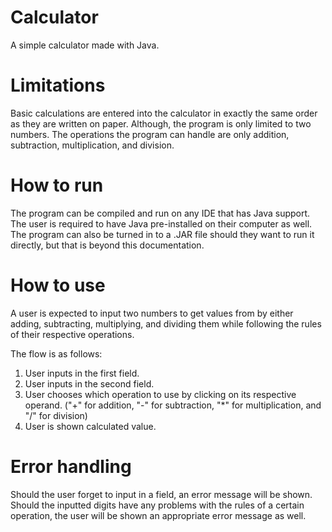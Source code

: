# Calculator
A simple calculator made with Java.

# Limitations
Basic calculations are entered into the calculator in exactly the same order as they are written on paper. Although, the program is only limited to two numbers. The operations the program can handle are only addition, subtraction, multiplication, and division. 

# How to run
The program can be compiled and run on any IDE that has Java support. The user is required to have Java pre-installed on their computer as well. The program can also be turned in to a .JAR file should they want to run it directly, but that is beyond this documentation.

# How to use
A user is expected to input two numbers to get values from by either adding, subtracting, multiplying, and dividing them while following the rules of their respective operations.

The flow is as follows:
1. User inputs in the first field.
2. User inputs in the second field.
3. User chooses which operation to use by clicking on its respective operand. 
  ("+" for addition, "-" for subtraction, "*" for multiplication, and "/" for division)
4. User is shown calculated value. 

# Error handling
Should the user forget to input in a field, an error message will be shown. Should the inputted digits have any problems with the rules of a certain operation, the user will be shown an appropriate error message as well.



